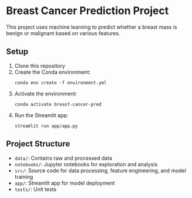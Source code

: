 # Breast Cancer Prediction Project

This project uses machine learning to predict whether a breast mass is benign or malignant based on various features.

## Setup

1. Clone this repository
2. Create the Conda environment:
   ```
   conda env create -f environment.yml
   ```
3. Activate the environment:
   ```
   conda activate breast-cancer-pred
   ```
4. Run the Streamlit app:
   ```
   streamlit run app/app.py
   ```

## Project Structure

- `data/`: Contains raw and processed data
- `notebooks/`: Jupyter notebooks for exploration and analysis
- `src/`: Source code for data processing, feature engineering, and model training
- `app/`: Streamlit app for model deployment
- `tests/`: Unit tests
